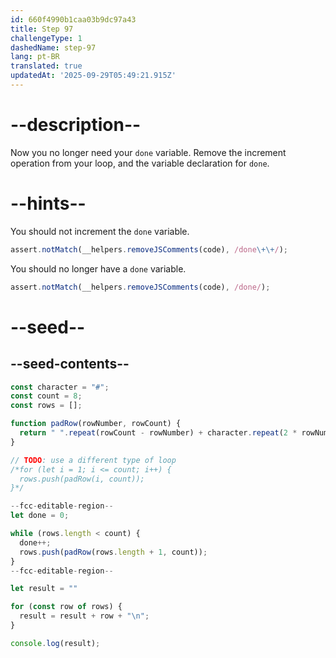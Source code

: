 ```yaml
---
id: 660f4990b1caa03b9dc97a43
title: Step 97
challengeType: 1
dashedName: step-97
lang: pt-BR
translated: true
updatedAt: '2025-09-29T05:49:21.915Z'
---
```


# --description--

Now you no longer need your `done` variable. Remove the increment operation from your loop, and the variable declaration for `done`.

# --hints--

You should not increment the `done` variable.

```js
assert.notMatch(__helpers.removeJSComments(code), /done\+\+/);
```

You should no longer have a `done` variable.

```js
assert.notMatch(__helpers.removeJSComments(code), /done/);
```

# --seed--

## --seed-contents--

```js
const character = "#";
const count = 8;
const rows = [];

function padRow(rowNumber, rowCount) {
  return " ".repeat(rowCount - rowNumber) + character.repeat(2 * rowNumber - 1) + " ".repeat(rowCount - rowNumber);
}

// TODO: use a different type of loop
/*for (let i = 1; i <= count; i++) {
  rows.push(padRow(i, count));
}*/

--fcc-editable-region--
let done = 0;

while (rows.length < count) {
  done++;
  rows.push(padRow(rows.length + 1, count));
}
--fcc-editable-region--

let result = ""

for (const row of rows) {
  result = result + row + "\n";
}

console.log(result);
```
